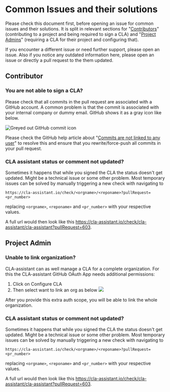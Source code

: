 <!--
SPDX-FileCopyrightText: 2022 SAP SE or an SAP affiliate company and CLA-assistant contributors

SPDX-License-Identifier: Apache-2.0
-->

# Common Issues and their solutions

Please check this document first, before opening an issue for common issues and their solutions.
It is split in relevant sections for "[Contributors](#contributor)" (contributing to a project and being required to sign a CLA) and "[Project Admins](#project-admin)" (requiring a CLA for their project and configuring that).

If you encounter a different issue or need further support, please open an issue. Also if you notice any outdated information here, please open an issue or directly a pull request to the them updated.

## Contributor

### You are not able to sign a CLA?
Please check that all commits in the pull request are associated with a GitHub account. A common problem is that the commit is associated with your internal company or dummy email. GitHub shows it as a gray icon like below.

![Greyed out GitHub commit icon](https://user-images.githubusercontent.com/43786652/80366188-1d32ff80-8889-11ea-9795-a5bfa5442692.png)

Please check the GitHub help article about "[Commits are not linked to any user](https://docs.github.com/en/github/committing-changes-to-your-project/troubleshooting-commits/why-are-my-commits-linked-to-the-wrong-user#commits-are-not-linked-to-any-user)" to resolve this and ensure that you rewrite/force-push all commits in your pull request.

### CLA assistant status or comment not updated?
Sometimes it happens that while you signed the CLA the status doesn't get updated. Might be a technical issue or some other problem. Most temporary issues can be solved by manually triggering a new check with navigating to
```
https://cla-assistant.io/check/<orgname>/<reponame>?pullRequest=<pr_number>
```
replacing `<orgname>`, `<reponame>` and `<pr_number>` with your respective values.

A full url would then look like this https://cla-assistant.io/check/cla-assistant/cla-assistant?pullRequest=603.

## Project Admin

### Unable to link organization?
CLA-assistant can as well manage a CLA for a complete organization.
For this the CLA-assistant GitHub OAuth App needs additional permissions:

1. Click on Configure CLA
2. Then select want to link an org as below
    ![](https://user-images.githubusercontent.com/33329946/61389742-b7f1bd00-a8b9-11e9-86aa-ad8d79a5138e.png)

After you provide this extra auth scope, you will be able to link the whole organization.

### CLA assistant status or comment not updated?
Sometimes it happens that while you signed the CLA the status doesn't get updated. Might be a technical issue or some other problem. Most temporary issues can be solved by manually triggering a new check with navigating to
```
https://cla-assistant.io/check/<orgname>/<reponame>?pullRequest=<pr_number>
```
replacing `<orgname>`, `<reponame>` and `<pr_number>` with your respective values.

A full url would then look like this https://cla-assistant.io/check/cla-assistant/cla-assistant?pullRequest=603.
